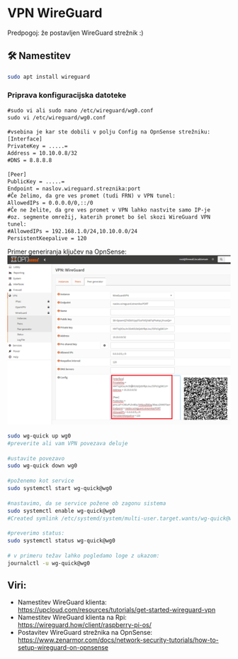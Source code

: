 # VPN WireGuard

Predpogoj: že postavljen WireGuard strežnik :)

## 🛠️ Namestitev

```bash
sudo apt install wireguard

```
### Priprava konfiguracijska datoteke

```
#sudo vi ali sudo nano /etc/wireguard/wg0.conf
sudo vi /etc/wireguard/wg0.conf

#vsebina je kar ste dobili v polju Config na OpnSense strežniku:
[Interface]
PrivateKey = .....=
Address = 10.10.0.8/32
#DNS = 8.8.8.8

[Peer]
PublicKey = .....=
Endpoint = naslov.wireguard.streznika:port
#Če želimo, da gre ves promet (tudi FRN) v VPN tunel:
AllowedIPs = 0.0.0.0/0,::/0
#Če ne želite, da gre ves promet v VPN lahko nastvite samo IP-je
#oz. segmente omrežij, katerih promet bo šel skozi WireGuard VPN tunel:
#AllowedIPs = 192.168.1.0/24,10.10.0.0/24
PersistentKeepalive = 120
```
Primer generiranja ključev na OpnSense:
![Config](/img/image-WireGuard.png)

```bash
sudo wg-quick up wg0
#preverite ali vam VPN povezava deluje

#ustavite povezavo
sudo wg-quick down wg0

#poženemo kot service
sudo systemctl start wg-quick@wg0

#nastavimo, da se service požene ob zagonu sistema
sudo systemctl enable wg-quick@wg0
#Created symlink /etc/systemd/system/multi-user.target.wants/wg-quick@wg0.service → /lib/systemd/system/wg-quick@.service.

#preverimo status:
sudo systemctl status wg-quick@wg0

# v primeru težav lahko pogledamo loge z ukazom:
journalctl -u wg-quick@wg0
```

## Viri:
- Namestitev WireGuard klienta: https://upcloud.com/resources/tutorials/get-started-wireguard-vpn
- Namestitev WireGuard klienta na Rpi: https://wireguard.how/client/raspberry-pi-os/
- Postavitev WireGuard strežnika na OpnSense: https://www.zenarmor.com/docs/network-security-tutorials/how-to-setup-wireguard-on-opnsense

